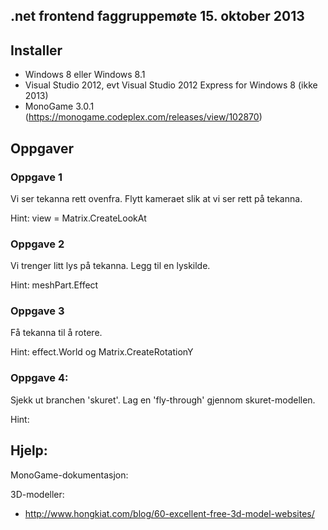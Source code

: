 ﻿## .net frontend faggruppemøte 15. oktober 2013

## Installer

- Windows 8 eller Windows 8.1
- Visual Studio 2012, evt Visual Studio 2012 Express for Windows 8 (ikke 2013)
- MonoGame 3.0.1 (https://monogame.codeplex.com/releases/view/102870)

## Oppgaver

### Oppgave 1

Vi ser tekanna rett ovenfra. Flytt kameraet slik at vi ser rett på tekanna.

Hint: view = Matrix.CreateLookAt

### Oppgave 2

Vi trenger litt lys på tekanna. Legg til en lyskilde.

Hint: meshPart.Effect

### Oppgave 3

Få tekanna til å rotere.

Hint: effect.World og Matrix.CreateRotationY

### Oppgave 4:

Sjekk ut branchen 'skuret'. Lag en 'fly-through' gjennom skuret-modellen.

Hint: 

## Hjelp:

MonoGame-dokumentasjon: 

3D-modeller:
- http://www.hongkiat.com/blog/60-excellent-free-3d-model-websites/

